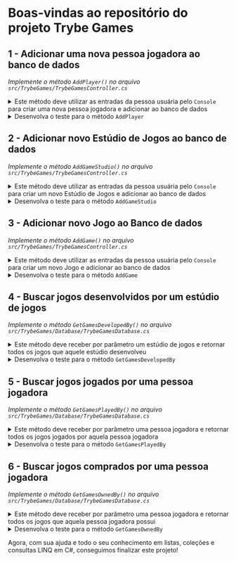 # Boas-vindas ao repositório do projeto Trybe Games

 
## 1 - Adicionar uma nova pessoa jogadora ao banco de dados
_Implemente o método `AddPlayer()` no arquivo `src/TrybeGames/TrybeGamesController.cs`_

<details>
  <summary>Este método deve utilizar as entradas da pessoa usuária pelo <code>Console</code> para criar uma nova pessoa jogadora e adicionar ao banco de dados</summary><br />

  Desenvolva uma lógica para receber da pessoa usuária o nome da nova pessoa jogadora pelo `Console` e assim criar uma nova instância de `Player` e inserir este no banco de dados `database`, que é um atributo da classe `TrybeGamesController`.

  > **🚨Importante:🚨** O atributo Id precisa ser incrementado a cada nova pessoa jogadora que entrar no banco de dados começando de **1**.
</details>

<details>
  <summary>Desenvolva o teste para o método <code>AddPlayer</code></summary><br />

  Crie os testes para o método `AddPlayer` em `src/TrybeGames.Test/TestTrybeGamesController.cs` no método `TestAddPlayer`. 
  De olho nas dicas👀: 
   1. Será necessário mockar `IConsole` para realizar este teste.
   2. Utilize o `MemberData` de exemplo presente no teste. 
   3. **Todos os parâmetros para o teste precisam ser utilizados para testar**.
</details>

## 2 - Adicionar novo Estúdio de Jogos ao banco de dados
_Implemente o método `AddGameStudio()` no arquivo `src/TrybeGames/TrybeGamesController.cs`_

<details>
  <summary>Este método deve utilizar as entradas da pessoa usuária pelo <code>Console</code> para criar um novo Estúdio de Jogos e adicionar ao banco de dados</summary><br />

  Desenvolva uma lógica para receber da pessoa usuária o nome do novo Estúdio de Jogos pelo `Console` e assim criar uma nova instância de `GameStudio` e inserir este no banco de dados `database`, que é um atributo da classe `TrybeGamesController`.

  > **🚨Importante:🚨** O atributo Id precisa ser incrementado a cada novo estúdio que entrar no banco de dados, começando de **1**.
</details>

<details>
  <summary>Desenvolva o teste para o método <code>AddGameStudio</code></summary><br />

  Crie os testes para o método `AddGameStudio` em `src/TrybeGames.Test/TestTrybeGamesController.cs` no método `TestAddGameStudio`. 
  De olho nas dicas👀: 
   1. Será necessário mockar `IConsole` para realizar este teste.
   2. Utilize o `MemberData` de exemplo presente no teste.
   3. **Todos os parâmetros para o teste precisam ser utilizados para testar**.
</details>

## 3 - Adicionar novo Jogo ao Banco de dados
_Implemente o método `AddGame()` no arquivo `src/TrybeGames/TrybeGamesController.cs`_

<details>
  <summary>Este método deve utilizar as entradas da pessoa usuária pelo <code>Console</code> para criar um novo Jogo e adicionar ao banco de dados</summary><br />

  Desenvolva uma lógica para receber da pessoa usuária os seguintes dados de um jogo:
   1. Nome (`Name`).
   2. Data de lançamento (`ReleaseDate`).
   3. Tipo de jogo (`GameType`).
  Lembre-se de que cada um desses atributos possui um tipo específico, e este método deve ser capaz de fazer as conversões necessárias para criar uma nova instância de `Game` corretamente e inseri-la no banco de dados `database`, que é um atributo da classe `TrybeGamesController`.

  > **🚨Importante:🚨** O atributo Id precisa ser incrementado a cada novo jogo que entrar no banco de dados começando de **1**.
</details>

<details>
  <summary>Desenvolva o teste para o método <code>AddGame</code></summary><br />

  Crie os testes para o método `AddGame` em `src/TrybeGames.Test/TestTrybeGamesController.cs` no método `TestAddGame`. 
  De olho nas dicas👀: 
   1. Será necessário mockar `IConsole` para realizar este teste.
   2. Utilize o `MemberData` de exemplo presente no teste.
   3. **Todos os parâmetros para o teste precisam ser utilizados para testar**.
</details>

## 4 - Buscar jogos desenvolvidos por um estúdio de jogos
_Implemente o método `GetGamesDevelopedBy()` no arquivo `src/TrybeGames/Database/TrybeGamesDatabase.cs`_

<details>
  <summary>Este método deve receber por parâmetro um estúdio de jogos e retornar todos os jogos que aquele estúdio desenvolveu</summary><br />

  Por se tratar de um método da classe `TrybeGamesDatabase`, este não lida com entradas e interações com a pessoa usuária. Porém ele será utilizado pelo método `QueryGamesFromStudio` para buscar os jogos desenvolvidos pelo estúdio selecionado neste método. Como o método `GetGamesDevelopedBy` sempre retorna uma lista vazia, essa funcionalidade está imcompleta.

  No método `GetGamesDevelopedBy`, utilize as listas de `Game`, `Player` e `GameStudio` presentes em `TrybeGamesDatabase` e suas relações para buscar e retornar uma lista de jogos `List<Game>`.

  De olho na dica👀: Consultas LINQ são uma ótima forma de realizar essa busca.
</details>

<details>
  <summary>Desenvolva o teste para o método <code>GetGamesDevelopedBy</code></summary><br />

  Crie os testes para o método `GetGamesDevelopedBy` em `src/TrybeGames.Test/TestTrybeGamesDatabase.cs` no método `TestGetGamesDevelopedBy`. 
  De olho nas dicas👀: 
   1. Utilize o `MemberData` de exemplo presente no teste.
   2. **Todos os parâmetros para o teste precisam ser utilizados para testar**.
</details>

## 5 - Buscar jogos jogados por uma pessoa jogadora
_Implemente o método `GetGamesPlayedBy()` no arquivo `src/TrybeGames/Database/TrybeGamesDatabase.cs`_

<details>
  <summary>Este método deve receber por parâmetro uma pessoa jogadora e retornar todos os jogos jogados por aquela pessoa jogadora</summary><br />

  Por se tratar de um método da classe `TrybeGamesDatabase`, este não lida com entradas e interações com a pessoa usuária. Porém ele será utilizado pelo método `QueryGamesPlayedByPlayer` para buscar os jogos jogados pela pessoa jogadora selecionada neste método. Como o método `GetGamesPlayedBy` sempre retorna uma lista vazia, essa funcionalidade está imcompleta.

  No método `GetGamesPlayedBy`, utilize as listas de `Game`, `Player` e `GameStudio` presentes em `TrybeGamesDatabase` e suas relações para buscar e retornar uma lista de jogos `List<Game>`.

  De olho na dica👀: Consultas LINQ são uma ótima forma de realizar essa busca.
</details>

<details>
  <summary>Desenvolva o teste para o método <code>GetGamesPlayedBy</code></summary><br />

  Crie os testes para o método `GetGamesPlayedBy` em `src/TrybeGames.Test/TestTrybeGamesDatabase.cs` no método `TestGetGamesPlayedBy`. 
  De olho nas dicas👀: 
   1. Utilize o `MemberData` de exemplo presente no teste.
   2. **Todos os parâmetros para o teste precisam ser utilizados para testar**.
</details>

## 6 - Buscar jogos comprados por uma pessoa jogadora
_Implemente o método `GetGamesOwnedBy()` no arquivo `src/TrybeGames/Database/TrybeGamesDatabase.cs`_

<details>
  <summary>Este método deve receber por parâmetro uma pessoa jogadora e retornar todos os jogos que aquela pessoa jogadora possui</summary><br />

  Por se tratar de um método da classe `TrybeGamesDatabase`, este não lida com entradas e interações com a pessoa usuária. Porém ele será utilizado pelo método `QueryGamesBoughtByPlayer` para buscar os jogos comprados pela pessoa jogadora selecionada neste método. Como o método `GetGamesOwnedBy` sempre retorna uma lista vazia, essa funcionalidade está imcompleta.

  No método `GetGamesOwnedBy`, utilize as listas de `Game`, `Player` e `GameStudio` presentes em `TrybeGamesDatabase` e suas relações para buscar e retornar uma lista de jogos `List<Game>`.

  De olho na dica👀: Consultas LINQ são uma ótima forma de realizar essa busca.
</details>

<details>
  <summary>Desenvolva o teste para o método <code>GetGamesOwnedBy</code></summary><br />

  Crie os testes para o método `GetGamesOwnedBy` em `src/TrybeGames.Test/TestTrybeGamesDatabase.cs` no método `TestGetGamesOwnedBy`. 
  De olho nas dicas👀: 
   1. Utilize o `MemberData` de exemplo presente no teste.
   2. **Todos os parâmetros para o teste precisam ser utilizados para testar**.
</details>

Agora, com sua ajuda e todo o seu conhecimento em listas, coleções e consultas LINQ em C#, conseguimos finalizar este projeto!
